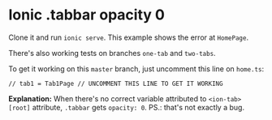 # Ionic .tabbar opacity 0

Clone it and run `ionic serve`. This example shows the error at `HomePage`.

There's also working tests on branches `one-tab` and `two-tabs`.

To get it working on this `master` branch, just uncomment this line on `home.ts`:

    // tab1 = Tab1Page // UNCOMMENT THIS LINE TO GET IT WORKING

**Explanation:** When there's no correct variable attributed to `<ion-tab>` `[root]` attribute, `.tabbar` gets `opacity: 0`. PS.: that's not exactly a bug.
